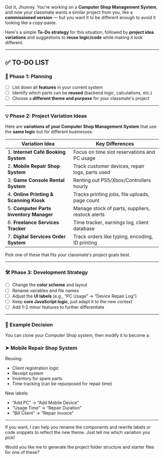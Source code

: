 ﻿Got it, Jhunrey. You're working on a **Computer Shop Management System**, and now your classmate wants a similar project from you, like a **commissioned version** — but you want it to be different enough to avoid it looking like a copy-paste.

Here's a simple **To-Do strategy** for this situation, followed by **project idea variations** and suggestions to **reuse logic/code** while making it look different.

---

## ✅ TO-DO LIST

### 🔧 Phase 1: Planning

* [ ] List down all **features** in your current system
* [ ] Identify which parts can be **reused** (backend logic, calculations, etc.)
* [ ] Choose a **different theme and purpose** for your classmate's project

---

### 💡 Phase 2: Project Variation Ideas

Here are **variations of your Computer Shop Management System** that use the **same logic** but for different businesses:

| Variation Idea                          | Key Differences                                  |
| --------------------------------------- | ------------------------------------------------ |
| 1. **Internet Café Booking System**     | Focus on time slot reservations and PC usage     |
| 2. **Mobile Repair Shop System**        | Track customer devices, repair logs, parts used  |
| 3. **Game Console Rental System**       | Renting out PS5/Xbox/Controllers hourly          |
| 4. **Online Printing & Scanning Kiosk** | Tracks printing jobs, file uploads, page count   |
| 5. **Computer Parts Inventory Manager** | Manage stock of parts, suppliers, restock alerts |
| 6. **Freelance Services Tracker**       | Time tracker, earnings log, client database      |
| 7. **Digital Services Order System**    | Track orders like typing, encoding, ID printing  |

Pick one of these that fits your classmate's project goals best.

---

### 🛠 Phase 3: Development Strategy

* [ ] Change the **color scheme** and layout
* [ ] Rename variables and file names
* [ ] Adjust the **UI labels** (e.g., “PC Usage” → “Device Repair Log”)
* [ ] Keep **core JavaScript logic**, just adapt it to the new context
* [ ] Add 1–2 minor features to further differentiate

---

### 🧠 Example Decision

You can clone your Computer Shop system, then modify it to become a:

### ➤ **Mobile Repair Shop System**

Reusing:

* Client registration logic
* Receipt system
* Inventory for spare parts
* Time tracking (can be repurposed for repair time)

New labels:

* “Add PC” → “Add Mobile Device”
* “Usage Time” → “Repair Duration”
* “Bill Client” → “Repair Invoice”

---

If you want, I can help you rename the components and rewrite labels or code snippets to reflect the new theme. Just tell me which variation you pick!

Would you like me to generate the project folder structure and starter files for one of these?
